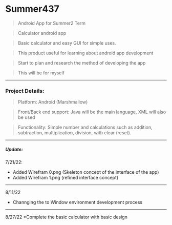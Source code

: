 # Summer437

> Android App for Summer2 Term

> Calculator android app

> Basic calculator and easy GUI for simple uses.

> This product useful for learning about android app development

> Start to plan and research the method of developing the app

> This will be for myself

---------------------------------------------------

### Project Details:
> Platform:
	Android (Marshmallow)

> Front/Back end support:
	Java will be the main language, XML will also be used

> Functionality:
	Simple number and calculations such as addition, subtraction, multiplication, division, with clear (reset). 

-----------------------------------------------
##### Update:

7/21/22:
* Added Wirefram 0.png  (Skeleton concept of the interface of the app) 
* Added Wirefram 1.png  (refined interface concept)
-----------------------------------------------
8/11/22
* Channging the to Window environment development process
-----------------------------------------------
8/27/22
*Complete the basic calculator with basic design
